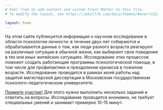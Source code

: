 ```yaml
---
# Feel free to add content and custom Front Matter to this file.
# To modify the layout, see https://jekyllrb.com/docs/themes/#overriding-theme-defaults

layout: home
---
```





На этом сайте публикуется информация о научном исследовании в области психологии личности: в течение двух лет собираются и обрабатываются данные о том, как люди разного возраста реагируют на различные ситуации в обычной жизни, как выбирают свое поведение в тех или иных житейских ситуациях. Исследование этих процессов поможет создать работающие программы психологической помощи, в том числе для профилактики и преодоления кризисов в пожилом возрасте.
Исследование проводится в рамках моей работы над защитой магистерской диссертации в Московском государственном психолого-педагогическом университете. 

[Примите участие!](https://forms.gle/hqNZxqyc27ReKB8D9) Для этого нужно выполнить несколько заданий и ответить на вопросы. Исследование проводится анонимно, не требует специальных умений и занимает примерно 10-15 минут.  
 